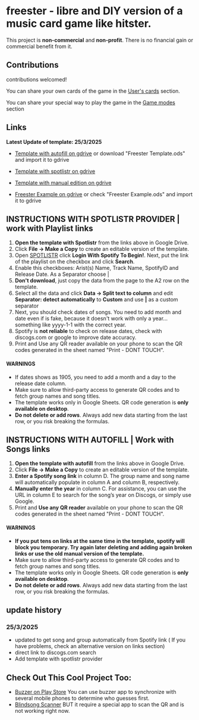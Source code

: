 # freester - libre and DIY version of a music card game like hitster.
This project is **non-commercial** and **non-profit**. There is no financial gain or commercial benefit from it.

## Contributions
contributions welcomed!

You can share your own cards of the game in the [User's cards](https://github.com/librefreester/freester/discussions/categories/cards-made-by-users) section.

You can share your special way to play the game in the [Game modes](https://github.com/librefreester/freester/discussions/categories/game-modes) section


## Links
**Latest Update of template: 25/3/2025**
- [Template with autofill on gdrive](https://docs.google.com/spreadsheets/d/1o-VwtnbYLk9k9pWW7fyxDGekYsZIOK31Ur14XctP98A/edit?usp=sharing) or download "Freester Template.ods" and import it to gdrive
- [Template with spotlistr on gdrive](https://docs.google.com/spreadsheets/d/1c3N9i9IJKojDh2KQuMbtFF8Ej2LSl4-azsYcLFRkTMU/edit?usp=sharing)
- [Template with manual edition on gdrive](https://docs.google.com/spreadsheets/d/1HmofmHHLhZIdwKclwSGQFOk-TscssELTApx9pDtABsw/edit?usp=sharing)


- [Freester Example on gdrive](https://docs.google.com/spreadsheets/d/1ofP3kLO2IzO4QsGeR8h6dPg9CHfN7IxV3DoIkUGeN4M/edit?usp=sharing) or check "Freester Example.ods" and import it to gdrive

## INSTRUCTIONS WITH SPOTLISTR PROVIDER | work with Playlist links 
1. **Open the template with Spotlistr** from the links above in Google Drive.
2. Click **File → Make a Copy** to create an editable version of the template.
3. Open [SPOTLISTR](https://www.spotlistr.com/export/spotify-playlist) click **Login With Spotify To Begin!**. Next, put the link of the playlist on the checkbox and click **Search**.
4. Enable this checkboxes: Arist(s) Name, Track Name, SpotifyID and Release Date. As a Separator choose |
5. **Don't download**, just copy the data from the page to the A2 row on the template.
6. Select all the data and click **Data -> Split text to column** and edit **Separator: detect automatically** to **Custom** and use **|** as a custom separator
7. Next, you should check dates of songs. You need to add month and date even if is fake, because it doesn't work with only a year... something like yyyy-1-1 with the correct year. 
8. Spotify is **not reliable** to check on release dates, check with discogs.com or google to improve date accuracy.
9. Print and Use any QR reader available on your phone to scan the QR codes generated in the sheet named "Print - DONT TOUCH".
#### WARNINGS
- If dates shows as 1905, you need to add a month and a day to the release date column.
- Make sure to allow third-party access to generate QR codes and to fetch group names and song titles.
- The template works only in Google Sheets. QR code generation is **only available on desktop**.
- **Do not delete or add rows**. Always add new data starting from the last row, or you risk breaking the formulas.

## INSTRUCTIONS WITH AUTOFILL | Work with Songs links
1. **Open the template with autofill** from the links above in Google Drive.
2. Click **File → Make a Copy** to create an editable version of the template.
3. **Enter a Spotify song link** in column D. The group name and song name will automatically populate in column A and column B, respectively.
4. **Manually enter the year** in column C. For assistance, you can use the URL in column E to search for the song’s year on Discogs, or simply use Google.
5. Print and **Use any QR reader** available on your phone to scan the QR codes generated in the sheet named "Print - DONT TOUCH".
#### WARNINGS
- **If you put tens on links at the same time in the template, spotify will block you temporary. Try again later deleting and adding again broken links or use the old manual version of the template.**
- Make sure to allow third-party access to generate QR codes and to fetch group names and song titles.
- The template works only in Google Sheets. QR code generation is **only available on desktop**.
- **Do not delete or add rows**. Always add new data starting from the last row, or you risk breaking the formulas.

## update history
### 25/3/2025
- updated to get song and group automatically from Spotify link ( If you have problems, check an alternative version on links section)
- direct link to discogs.com search
- Add template with spotlistr provider

## Check Out This Cool Project Too:
- [Buzzer on Play Store](https://play.google.com/store/apps/details?id=com.calidad.buzzer) You can use buzzer app to synchronize with several mobile phones to determine who guesses first. 
- [Blindsong Scanner](https://blindsongscanner.com) BUT it require a special app to scan the QR and is not working right now.

